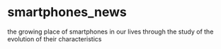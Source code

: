 # smartphones_news
the growing place of smartphones in our lives through the study of the evolution of their characteristics 

